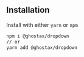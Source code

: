 ## Installation

Install with either `yarn` or `npm`

```sh
npm i @ghostax/dropdown
// or
yarn add @ghostax/dropdown
```
